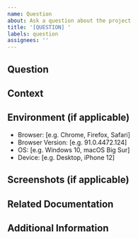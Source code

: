 ```yaml
---
name: Question
about: Ask a question about the project
title: '[QUESTION] '
labels: question
assignees: ''
---
```


## Question
<!-- Clearly state your question here. Be specific and provide as much context as possible. -->

## Context
<!-- Provide any relevant context for your question. For example, what are you trying to accomplish? What have you tried so far? -->

## Environment (if applicable)
<!-- If your question is related to a specific environment, please provide details: -->
- Browser: [e.g. Chrome, Firefox, Safari]
- Browser Version: [e.g. 91.0.4472.124]
- OS: [e.g. Windows 10, macOS Big Sur]
- Device: [e.g. Desktop, iPhone 12]

## Screenshots (if applicable)
<!-- If screenshots would help clarify your question, please include them here. -->

## Related Documentation
<!-- Have you checked any documentation that might be related to your question? If so, please mention it here. -->

## Additional Information
<!-- Any additional information that might help in answering your question. -->